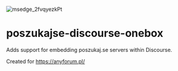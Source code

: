 ![msedge_2fvqyezkPt](https://user-images.githubusercontent.com/18230443/212159266-9efc07ab-d3d0-4f35-9957-d40f4ff408c2.png)

# poszukajse-discourse-onebox
Adds support for embedding poszukaj.se servers within Discourse.

Created for https://anyforum.pl/

